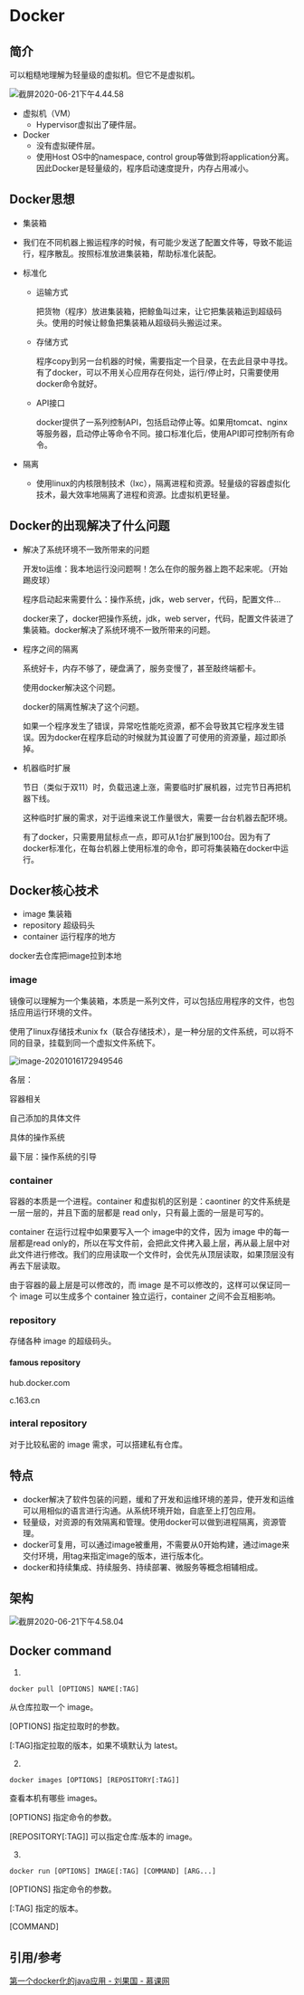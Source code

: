 # Docker



## 简介

可以粗糙地理解为轻量级的虚拟机。但它不是虚拟机。

![截屏2020-06-21下午4.44.58](https://image-hosting.jellyfishmix.com/20200621164704.png)

- 虚拟机（VM）
  - Hypervisor虚拟出了硬件层。
- Docker
  - 没有虚拟硬件层。
  - 使用Host OS中的namespace, control group等做到将application分离。因此Docker是轻量级的，程序启动速度提升，内存占用减小。



## Docker思想

- 集装箱
  
- 我们在不同机器上搬运程序的时候，有可能少发送了配置文件等，导致不能运行，程序散乱。按照标准放进集装箱，帮助标准化装配。
  
- 标准化

  - 运输方式

    把货物（程序）放进集装箱，把鲸鱼叫过来，让它把集装箱运到超级码头。使用的时候让鲸鱼把集装箱从超级码头搬运过来。

  - 存储方式

    程序copy到另一台机器的时候，需要指定一个目录，在去此目录中寻找。有了docker，可以不用关心应用存在何处，运行/停止时，只需要使用docker命令就好。

  - API接口

    docker提供了一系列控制API，包括启动停止等。如果用tomcat、nginx等服务器，启动停止等命令不同。接口标准化后，使用API即可控制所有命令。

- 隔离

  - 使用linux的内核限制技术（lxc），隔离进程和资源。轻量级的容器虚拟化技术，最大效率地隔离了进程和资源。比虚拟机更轻量。



## Docker的出现解决了什么问题

- 解决了系统环境不一致所带来的问题

  开发to运维：我本地运行没问题啊！怎么在你的服务器上跑不起来呢。（开始踢皮球）

  程序启动起来需要什么：操作系统，jdk，web server，代码，配置文件...

  docker来了，docker把操作系统，jdk，web server，代码，配置文件装进了集装箱。docker解决了系统环境不一致所带来的问题。

- 程序之间的隔离

  系统好卡，内存不够了，硬盘满了，服务变慢了，甚至敲终端都卡。

  使用docker解决这个问题。

  docker的隔离性解决了这个问题。

  如果一个程序发生了错误，异常吃性能吃资源，都不会导致其它程序发生错误。因为docker在程序启动的时候就为其设置了可使用的资源量，超过即杀掉。

- 机器临时扩展

  节日（类似于双11）时，负载迅速上涨，需要临时扩展机器，过完节日再把机器下线。

  这种临时扩展的需求，对于运维来说工作量很大，需要一台台机器去配环境。

  有了docker，只需要用鼠标点一点，即可从1台扩展到100台。因为有了docker标准化，在每台机器上使用标准的命令，即可将集装箱在docker中运行。



## Docker核心技术

- image 集装箱
- repository 超级码头
- container 运行程序的地方

docker去仓库把image拉到本地

### image

镜像可以理解为一个集装箱，本质是一系列文件，可以包括应用程序的文件，也包括应用运行环境的文件。

使用了linux存储技术unix fx（联合存储技术），是一种分层的文件系统，可以将不同的目录，挂载到同一个虚拟文件系统下。

![image-20201016172949546](https://image-hosting.jellyfishmix.com/20201016172949.png)

各层：

容器相关

自己添加的具体文件

具体的操作系统

最下层：操作系统的引导

### container

容器的本质是一个进程。container 和虚拟机的区别是：caontiner 的文件系统是一层一层的，并且下面的层都是 read only，只有最上面的一层是可写的。

container 在运行过程中如果要写入一个 image中的文件，因为 image 中的每一层都是read only的，所以在写文件前，会把此文件拷入最上层，再从最上层中对此文件进行修改。我们的应用读取一个文件时，会优先从顶层读取，如果顶层没有再去下层读取。

由于容器的最上层是可以修改的，而 image 是不可以修改的，这样可以保证同一个 image 可以生成多个 container 独立运行，container 之间不会互相影响。

### repository

存储各种 image 的超级码头。

#### famous repository

hub.docker.com

c.163.cn

### interal repository

对于比较私密的 image 需求，可以搭建私有仓库。



## 特点

- docker解决了软件包装的问题，缓和了开发和运维环境的差异，使开发和运维可以用相似的语言进行沟通。从系统环境开始，自底至上打包应用。
- 轻量级，对资源的有效隔离和管理。使用docker可以做到进程隔离，资源管理。
- docker可复用，可以通过image被重用，不需要从0开始构建，通过image来交付环境，用tag来指定image的版本，进行版本化。
- docker和持续集成、持续服务、持续部署、微服务等概念相辅相成。



## 架构

![截屏2020-06-21下午4.58.04](https://image-hosting.jellyfishmix.com/20200621165810.png)



## Docker command

1.

```
docker pull [OPTIONS] NAME[:TAG]
```

从仓库拉取一个 image。

[OPTIONS] 指定拉取时的参数。

[:TAG]指定拉取的版本，如果不填默认为 latest。

2.

```
docker images [OPTIONS] [REPOSITORY[:TAG]]
```

查看本机有哪些 images。

[OPTIONS] 指定命令的参数。

[REPOSITORY[:TAG]] 可以指定仓库:版本的 image。

3.

```
docker run [OPTIONS] IMAGE[:TAG] [COMMAND] [ARG...]
```

[OPTIONS] 指定命令的参数。

[:TAG] 指定的版本。

[COMMAND]



## 引用/参考

[第一个docker化的java应用 - 刘果国 - 慕课网](https://www.imooc.com/learn/824)

